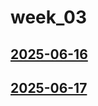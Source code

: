 # week_03 <!-- markmap: foldAll -->
## [2025-06-16](2025-06-16/2025-06-16.html)
## [2025-06-17](2025-06-17/2025-06-17.html)
